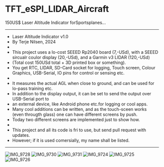 # TFT_eSPI_LIDAR_Aircraft

150US$ Laser Altitude Indicator forSportsplanes...

**********************************************************************************
* Laser Altitude Indicator v1.0
* By Terje Nilsen, 2024
*
* This project uses a lo-cost SEEED Rp2040 board (7,-USd), with a SEEED sircualr coulor display (20,-USd), and a Garmin v3 LIDAR (120,-USd)
* (Total cost 150USd total + 3D printed box or something).
* You get RTC, LIDAR, SD-Card socket for logging, Touch screen, Colour Graphics, USB-Serial, IO pins for control or sensing etc. 
*
* It measures the actual AGL when close to ground, and can be used for lo-pass training etc. 
* In addition to the display output, it can be set to send the output over USB-Serial port to 
* an external device, like Android phone etc.for logging or cool apps.
* Many cool additions can be written, and as the touch-sceen works (even througth glass) one can have different screens by push.
* Today two different screens are implemented just to show how. 
* 
* This project and all its code is fri to use, but send pull request with updates.
* However; if it is used comersially, my name shall be listed.
**********************************************************************************
  
![IMG_9728](https://github.com/The1only/TFT_eSPI_LIDAR_Aircraft/assets/6682924/33c8e2f4-6b49-47b9-a416-d630272ebd64)
![IMG_9730](https://github.com/The1only/TFT_eSPI_LIDAR_Aircraft/assets/6682924/06fde78e-3a83-4f3c-ba7b-b1bc11faa0f8)
![IMG_9731](https://github.com/The1only/TFT_eSPI_LIDAR_Aircraft/assets/6682924/8de55f06-59e9-40a6-a248-d81f5594fbd4)
![IMG_9724](https://github.com/The1only/TFT_eSPI_LIDAR_Aircraft/assets/6682924/320505f4-3cb2-4012-b7b0-0642d0a62cb7)
![IMG_9725](https://github.com/The1only/TFT_eSPI_LIDAR_Aircraft/assets/6682924/fa3c7711-685a-4b34-928f-f533a883d489)
![IMG_9726](https://github.com/The1only/TFT_eSPI_LIDAR_Aircraft/assets/6682924/afb5d5e5-7a3a-44a1-81ea-9b06c66a64b5)
